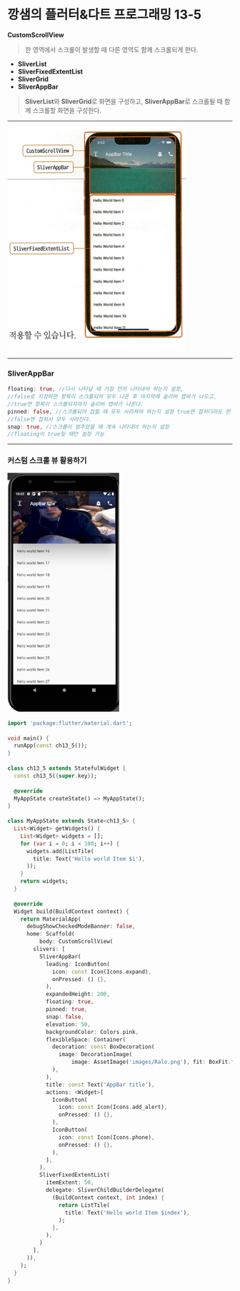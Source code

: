 # 깡샘의 플러터&다트 프로그래밍 13-5

**CustomScrollView** 
> 한 영역에서 스크롤이 발생할 때 다른 영역도 함께 스크롤되게 한다.

- **SliverList**
- **SliverFixedExtentList**
- **SliverGrid**
- **SliverAppBar**

> **SliverList**와 **SliverGrid**로 화면을 구성하고, **SliverAppBar**로  스크롤될 때 함께 스크롤할 화면을 구성한다. 

---

<img src = "https://github.com/tjddus5767/Picture/blob/main/%EC%BB%A4%EC%8A%A4%ED%85%80%20%EC%8A%A4%ED%81%AC%EB%A1%A4%20%EB%B7%B0%20%EC%82%AC%EC%A7%84.png?raw=true" width = "400" height = "500"/>

---

### SliverAppBar

```dart
floating: true, //다시 나타날 때 가장 먼저 나타내야 하는지 설정, 
//false로 지정하면 항목이 스크롤되어 모두 나온 후 마지막에 슬리버 앱바가 나오고,
//true면 항목이 스크롤되자마자 슬리버 앱바가 나온다.
pinned: false, //스크롤되어 접힐 때 모두 사라져야 하는지 설정 true면 접히더라도 한 줄이 남음
//false면 접혀서 모두 사라진다.
snap: true, //스크롤이 멈추었을 때 계속 나타내야 하는지 설정 
//floating이 true일 때만 설정 가능

```

---

### 커스텀 스크롤 뷰 활용하기

<img src = "https://github.com/tjddus5767/Picture/blob/main/%EC%BB%A4%EC%8A%A4%ED%85%80%20%EC%8A%A4%ED%81%AC%EB%A1%A4%20%EB%B7%B0%20%ED%99%9C%EC%9A%A9.png?raw=true" width = "250" heigth = "500"/>

```dart
import 'package:flutter/material.dart';

void main() {
  runApp(const ch13_5());
}

class ch13_5 extends StatefulWidget {
  const ch13_5({super.key});

  @override
  MyAppState createState() => MyAppState();
}

class MyAppState extends State<ch13_5> {
  List<Widget> getWidgets() {
    List<Widget> widgets = [];
    for (var i = 0; i < 100; i++) {
      widgets.add(ListTile(
        title: Text('Hello world Item $i'),
      ));
    }
    return widgets;
  }

  @override
  Widget build(BuildContext context) {
    return MaterialApp(
      debugShowCheckedModeBanner: false,
      home: Scaffold(
          body: CustomScrollView(
        slivers: [
          SliverAppBar(
            leading: IconButton(
              icon: const Icon(Icons.expand),
              onPressed: () {},
            ),
            expandedHeight: 200,
            floating: true,
            pinned: true,
            snap: false,
            elevation: 50,
            backgroundColor: Colors.pink,
            flexibleSpace: Container(
              decoration: const BoxDecoration(
                image: DecorationImage(
                    image: AssetImage('images/Ralo.png'), fit: BoxFit.fill),
              ),
            ),
            title: const Text('AppBar title'),
            actions: <Widget>[
              IconButton(
                icon: const Icon(Icons.add_alert),
                onPressed: () {},
              ),
              IconButton(
                icon: const Icon(Icons.phone),
                onPressed: () {},
              ),
            ],
          ),
          SliverFixedExtentList(
            itemExtent: 50,
            delegate: SliverChildBuilderDelegate(
              (BuildContext context, int index) {
                return ListTile(
                  title: Text('Hello world Item $index'),
                );
              },
            ),
          )
        ],
      )),
    );
  }
}

```